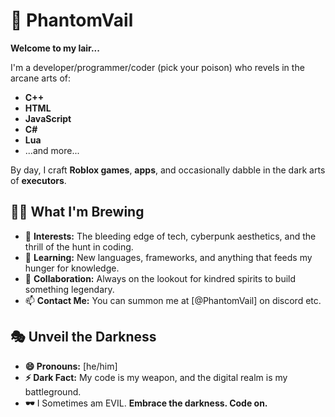 # 👾 PhantomVail

**Welcome to my lair...**

I'm a developer/programmer/coder (pick your poison) who revels in the arcane arts of:
- **C++**
- **HTML**
- **JavaScript**
- **C#**
- **Lua**
- ...and more...

By day, I craft **Roblox games**, **apps**, and occasionally dabble in the dark arts of **executors**.

## 🧛‍♂️ What I'm Brewing
- 👀 **Interests:** The bleeding edge of tech, cyberpunk aesthetics, and the thrill of the hunt in coding.
- 🌱 **Learning:** New languages, frameworks, and anything that feeds my hunger for knowledge.
- 💞️ **Collaboration:** Always on the lookout for kindred spirits to build something legendary.
- 📫 **Contact Me:** You can summon me at [@PhantomVail] on discord etc.

## 🎭 Unveil the Darkness
- **😄 Pronouns:** [he/him]
- **⚡ Dark Fact:** My code is my weapon, and the digital realm is my battleground.
- **🕶️**  I Sometimes am EVIL.
**Embrace the darkness. Code on.** 



<!---
PhantomVail/PhantomVail is a ✨ special ✨ repository because its `README.md` (this file) appears on your GitHub profile.
You can click the Preview link to take a look at your changes.
--->
